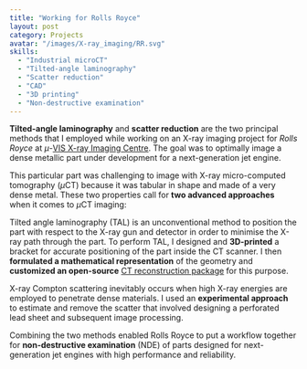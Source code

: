 ```yaml
---
title: "Working for Rolls Royce"
layout: post
category: Projects
avatar: "/images/X-ray_imaging/RR.svg"
skills:
  - "Industrial microCT"
  - "Tilted-angle laminography"
  - "Scatter reduction"
  - "CAD"
  - "3D printing"
  - "Non-destructive examination"
---
```


**Tilted-angle laminography** and **scatter reduction** are the two principal methods that I employed while working on an X-ray imaging project for _Rolls Royce_ at $\mu$-<a href="https://www.southampton.ac.uk/muvis/">VIS X-ray Imaging Centre</a>. The goal was to optimally image a dense metallic part under development for a next-generation jet engine.

This particular part was challenging to image with <nobr>X-ray</nobr> <nobr>micro-computed</nobr> tomography ($\mu$CT) because it was tabular in shape and made of a very dense metal. These two properties call for **two advanced approaches** when it comes to $\mu$CT imaging:

Tilted angle laminography (TAL) is an unconventional method to position the part with respect to the X-ray gun and detector in order to minimise the X-ray path through the part. To perform TAL, I designed and **3D-printed** a bracket for accurate positioning of the part inside the CT scanner. I then **formulated a mathematical representation** of the geometry and **customized an open-source** <a href="https://github.com/CERN/TIGRE">CT reconstruction package</a> for this purpose.

X-ray Compton scattering inevitably occurs when high X-ray energies are employed to penetrate dense materials. I used an **experimental approach** to estimate and remove the scatter that involved designing a perforated lead sheet and subsequent image processing.

Combining the two methods enabled Rolls Royce to put a workflow together for **non-destructive examination** (NDE) of parts designed for next-generation jet engines with high performance and reliability.
